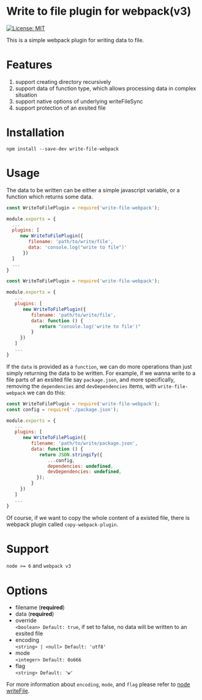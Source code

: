 # Write to file plugin for webpack(v3)
[![License: MIT](https://img.shields.io/badge/License-MIT-blue.svg)](https://opensource.org/licenses/MIT)

This is a simple webpack plugin for writing data to file.

# Features
1. support creating directory recursively
2. support data of function type, which allows processing data in complex situation
3. support native options of underlying writeFileSync
4. support protection of an exsited file

# Installation
`npm install --save-dev write-file-webpack`

# Usage
The data to be written can be either a simple javascript variable, or a function which returns some data. 

```javascript
const WriteToFilePlugin = require('write-file-webpack');

module.exports = {
  ...
  plugins: [
     new WriteToFilePlugin({ 
        filename: 'path/to/write/file', 
        data: 'console.log("write to file")'
      })
  ]
  ...
}
```

```javascript
const WriteToFilePlugin = require('write-file-webpack');

module.exports = {
   ...
   plugins: [
      new WriteToFilePlugin({ 
         filename: 'path/to/write/file', 
         data: function () {
            return "console.log('write to file')"
         }
     })
   ]
   ...
}
```

If the `data` is provided as a `function`, we can do more operations than just simply returning the data to be written. For example, if we wanna write to a file parts of an exsited file say `package.json`, and more specifically, removing the `dependencies` and `devDependencies` items, with `write-file-webpack` we can do this:

```javascript
const WriteToFilePlugin = require('write-file-webpack');
const config = require('./package.json');

module.exports = {
   ...
   plugins: [
      new WriteToFilePlugin({ 
         filename: 'path/to/write/package.json', 
         data: function () {
            return JSON.stringify({
               ...config,
               dependencies: undefined,
               devDependencies: undefined,
           });
         }
     })
   ]
   ...
}
```
Of course, if we want to copy the whole content of a existed file, there is webpack plugin called `copy-webpack-plugin`.

# Support
`node >= 6` and `webpack v3`

# Options
- filename (**required**)
- data (**required**)
- override          
`<boolean> Default: true`, if set to false, no data will be written to an exsited file 
- encoding     
`<string> | <null> Default: 'utf8'`
- mode       
`<integer> Default: 0o666`
- flag        
`<string> Default: 'w'`

For more information about `encoding`, `mode`, and `flag` please refer to [node writeFile](https://nodejs.org/docs/latest-v9.x/api/fs.html#fs_fs_writefilesync_file_data_options).

